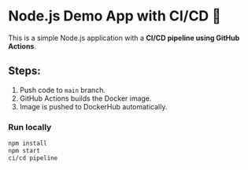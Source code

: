 # Node.js Demo App with CI/CD 🚀

This is a simple Node.js application with a **CI/CD pipeline using GitHub Actions**.

## Steps:
1. Push code to `main` branch.
2. GitHub Actions builds the Docker image.
3. Image is pushed to DockerHub automatically.

### Run locally
```bash
npm install
npm start
ci/cd pipeline